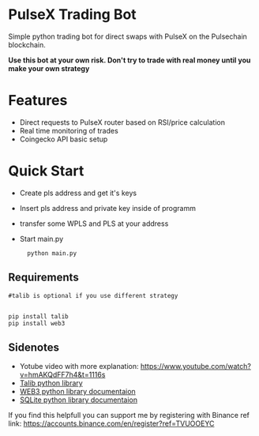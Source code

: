 ﻿# PulseX Trading Bot

Simple python trading bot for direct swaps with PulseX on the Pulsechain blockchain.

**Use this bot at your own risk.  Don't try to trade with real money until you make your own strategy**




# Features
- Direct requests to PulseX router based on RSI/price calculation
- Real time monitoring of trades
- Coingecko API basic setup

# Quick Start

- Create pls address and get it's keys
- Insert pls address and private key inside of programm
- transfer some WPLS and PLS at your address
- Start main.py


    	python main.py
	
## Requirements
	#talib is optional if you use different strategy

	
	pip install talib
    pip install web3

## Sidenotes

- Yotube video with more explanation: https://www.youtube.com/watch?v=hmAKQdFF7h4&t=1116s
- [Talib python library](https://github.com/mrjbq7/ta-lib "Talib python library") 
- [WEB3 python library documentaion](https://web3py.readthedocs.io/en/stable/ "WEB3 python library documentaion")
- [SQLite python library documentaion](https://docs.python.org/3/library/sqlite3.html "SQLite python library documentaion python library documentaion")


If you find this helpfull you can support me by registering with Binance ref link: https://accounts.binance.com/en/register?ref=TVUOOEYC
